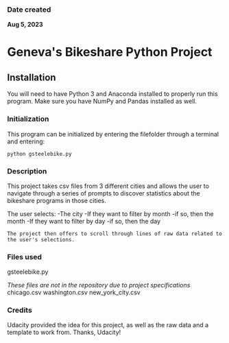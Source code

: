 
### Date created
**Aug  5, 2023**

# **Geneva's Bikeshare Python Project**

## Installation
You will need to have Python 3 and Anaconda installed to properly run this program. Make sure you have NumPy and Pandas installed as well. 

### Initialization
This program can be initialized by entering the filefolder through a terminal and entering:

`python gsteelebike.py`
### Description
This project takes csv files from 3 different cities and allows the user to navigate through a series of prompts to discover statistics about the bikeshare programs in those cities.

The user selects:
-The city
-If they want to filter by month
    -if so, then the month
-If they want to filter by day
    -if so, then the day

    The project then offers to scroll through lines of raw data related to the user's selections. 

### Files used
gsteelebike.py

_These files are not in the repository due to project specifications_
chicago.csv
washington.csv
new_york_city.csv

### Credits
Udacity provided the idea for this project, as well as the raw data and a template to work from. Thanks, Udacity! 

